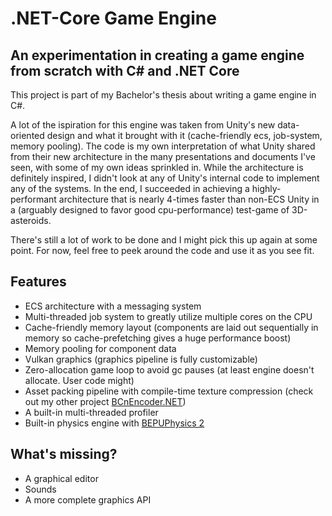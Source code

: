 # .NET-Core Game Engine

## An experimentation in creating a game engine from scratch with C# and .NET Core

This project is part of my Bachelor's thesis about writing a game engine in C#.

A lot of the ispiration for this engine was taken from Unity's new data-oriented design and what it brought with it (cache-friendly ecs, job-system, memory pooling). 
The code is my own interpretation of what Unity shared from their new architecture in the many presentations and documents I've seen, with some of my own ideas sprinkled in.
While the architecture is definitely inspired, I didn't look at any of Unity's internal code to implement any of the systems. In the end, I succeeded in achieving
a highly-performant architecture that is nearly 4-times faster than non-ECS Unity in a (arguably designed to favor good cpu-performance) test-game of 3D-asteroids. 

There's still a lot of work to be done and I might pick this up again at some point. For now, feel free to peek around the code and use it as you see fit.

## Features

 * ECS architecture with a messaging system
 * Multi-threaded job system to greatly utilize multiple cores on the CPU
 * Cache-friendly memory layout (components are laid out sequentially in memory so cache-prefetching gives a huge performance boost)
 * Memory pooling for component data
 * Vulkan graphics (graphics pipeline is fully customizable)
 * Zero-allocation game loop to avoid gc pauses (at least engine doesn't allocate. User code might)
 * Asset packing pipeline with compile-time texture compression (check out my other project [BCnEncoder.NET](https://github.com/Nominom/BCnEncoder.NET))
 * A built-in multi-threaded profiler
 * Built-in physics engine with [BEPUPhysics 2](https://github.com/bepu/bepuphysics2)
 
## What's missing?

 * A graphical editor
 * Sounds
 * A more complete graphics API
